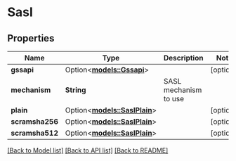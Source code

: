 # Sasl

## Properties

Name | Type | Description | Notes
------------ | ------------- | ------------- | -------------
**gssapi** | Option<[**models::Gssapi**](GSSAPI.md)> |  | [optional]
**mechanism** | **String** | SASL mechanism to use | 
**plain** | Option<[**models::SaslPlain**](SASLPlain.md)> |  | [optional]
**scramsha256** | Option<[**models::SaslPlain**](SASLPlain.md)> |  | [optional]
**scramsha512** | Option<[**models::SaslPlain**](SASLPlain.md)> |  | [optional]

[[Back to Model list]](../README.md#documentation-for-models) [[Back to API list]](../README.md#documentation-for-api-endpoints) [[Back to README]](../README.md)


